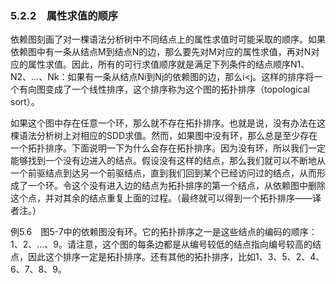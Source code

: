 ### 5.2.2　属性求值的顺序

依赖图刻画了对一棵语法分析树中不同结点上的属性求值时可能采取的顺序。如果依赖图中有一条从结点M到结点N的边，那么要先对M对应的属性求值，再对N对应的属性求值。因此，所有的可行求值顺序就是满足下列条件的结点顺序N1、N2、…、Nk：如果有一条从结点Ni到Nj的依赖图的边，那么i<j。这样的排序将一个有向图变成了一个线性排序，这个排序称为这个图的拓扑排序（topological sort）。

如果这个图中存在任意一个环，那么就不存在拓扑排序。也就是说，没有办法在这棵语法分析树上对相应的SDD求值。然而，如果图中没有环，那么总是至少存在一个拓扑排序。下面说明一下为什么会存在拓扑排序。因为没有环，所以我们一定能够找到一个没有边进入的结点。假设没有这样的结点，那么我们就可以不断地从一个前驱结点到达另一个前驱结点，直到我们回到某个已经访问过的结点，从而形成了一个环。令这个没有进入边的结点为拓扑排序的第一个结点，从依赖图中删除这个点，并对其余的结点重复上面的过程。（最终就可以得到一个拓扑排序——译者注。）

例5.6　图5-7中的依赖图没有环。它的拓扑排序之一是这些结点的编码的顺序：1、2、…、9。请注意，这个图的每条边都是从编号较低的结点指向编号较高的结点，因此这个排序一定是拓扑排序。还有其他的拓扑排序，比如1、3、5、2、4、6、7、8、9。
